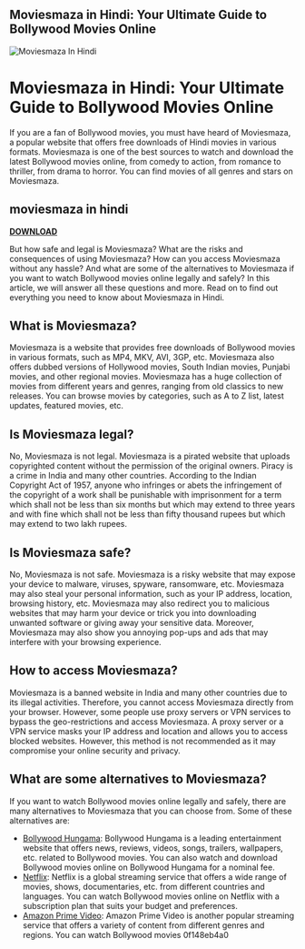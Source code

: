 ## Moviesmaza in Hindi: Your Ultimate Guide to Bollywood Movies Online

 
![Moviesmaza In Hindi](https://encrypted-tbn3.gstatic.com/images?q=tbn:ANd9GcRBdFH-fjcA187YTrhdKn1c0TSgaxl-aZ0t84U1EfPGRb6I1walCddD7PQ)

 
# Moviesmaza in Hindi: Your Ultimate Guide to Bollywood Movies Online
 
If you are a fan of Bollywood movies, you must have heard of Moviesmaza, a popular website that offers free downloads of Hindi movies in various formats. Moviesmaza is one of the best sources to watch and download the latest Bollywood movies online, from comedy to action, from romance to thriller, from drama to horror. You can find movies of all genres and stars on Moviesmaza.
 
## moviesmaza in hindi


[**DOWNLOAD**](https://www.google.com/url?q=https%3A%2F%2Ftlniurl.com%2F2tM8l7&sa=D&sntz=1&usg=AOvVaw3rzD6czirIUHx8v2y3MS4t)

 
But how safe and legal is Moviesmaza? What are the risks and consequences of using Moviesmaza? How can you access Moviesmaza without any hassle? And what are some of the alternatives to Moviesmaza if you want to watch Bollywood movies online legally and safely? In this article, we will answer all these questions and more. Read on to find out everything you need to know about Moviesmaza in Hindi.
 
## What is Moviesmaza?
 
Moviesmaza is a website that provides free downloads of Bollywood movies in various formats, such as MP4, MKV, AVI, 3GP, etc. Moviesmaza also offers dubbed versions of Hollywood movies, South Indian movies, Punjabi movies, and other regional movies. Moviesmaza has a huge collection of movies from different years and genres, ranging from old classics to new releases. You can browse movies by categories, such as A to Z list, latest updates, featured movies, etc.
 
## Is Moviesmaza legal?
 
No, Moviesmaza is not legal. Moviesmaza is a pirated website that uploads copyrighted content without the permission of the original owners. Piracy is a crime in India and many other countries. According to the Indian Copyright Act of 1957, anyone who infringes or abets the infringement of the copyright of a work shall be punishable with imprisonment for a term which shall not be less than six months but which may extend to three years and with fine which shall not be less than fifty thousand rupees but which may extend to two lakh rupees.
 
## Is Moviesmaza safe?
 
No, Moviesmaza is not safe. Moviesmaza is a risky website that may expose your device to malware, viruses, spyware, ransomware, etc. Moviesmaza may also steal your personal information, such as your IP address, location, browsing history, etc. Moviesmaza may also redirect you to malicious websites that may harm your device or trick you into downloading unwanted software or giving away your sensitive data. Moreover, Moviesmaza may also show you annoying pop-ups and ads that may interfere with your browsing experience.
 
## How to access Moviesmaza?
 
Moviesmaza is a banned website in India and many other countries due to its illegal activities. Therefore, you cannot access Moviesmaza directly from your browser. However, some people use proxy servers or VPN services to bypass the geo-restrictions and access Moviesmaza. A proxy server or a VPN service masks your IP address and location and allows you to access blocked websites. However, this method is not recommended as it may compromise your online security and privacy.
 
## What are some alternatives to Moviesmaza?
 
If you want to watch Bollywood movies online legally and safely, there are many alternatives to Moviesmaza that you can choose from. Some of these alternatives are:
 
- [Bollywood Hungama](https://www.bollywoodhungama.com/movies/): Bollywood Hungama is a leading entertainment website that offers news, reviews, videos, songs, trailers, wallpapers, etc. related to Bollywood movies. You can also watch and download Bollywood movies online on Bollywood Hungama for a nominal fee.
- [Netflix](https://www.netflix.com/in/): Netflix is a global streaming service that offers a wide range of movies, shows, documentaries, etc. from different countries and languages. You can watch Bollywood movies online on Netflix with a subscription plan that suits your budget and preferences.
- [Amazon Prime Video](https://www.amazon.com/Prime-Video/b?ie=UTF8&node=2676882011): Amazon Prime Video is another popular streaming service that offers a variety of content from different genres and regions. You can watch Bollywood movies 0f148eb4a0
